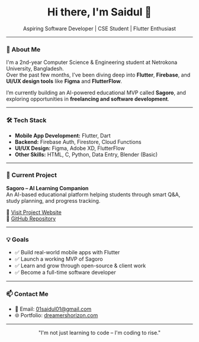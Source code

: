 <h1 align="center">Hi there, I'm Saidul 👋</h1>

<p align="center">
  Aspiring Software Developer | CSE Student | Flutter Enthusiast
</p>

---

### 🧠 About Me

I'm a 2nd-year Computer Science & Engineering student at Netrokona University, Bangladesh.  
Over the past few months, I’ve been diving deep into **Flutter**, **Firebase**, and **UI/UX design tools** like **Figma** and **FlutterFlow**.

I’m currently building an AI-powered educational MVP called **Sagoro**, and exploring opportunities in **freelancing and software development**.

---

### 🛠️ Tech Stack

- **Mobile App Development:** Flutter, Dart  
- **Backend:** Firebase Auth, Firestore, Cloud Functions  
- **UI/UX Design:** Figma, Adobe XD, FlutterFlow  
- **Other Skills:** HTML, C, Python, Data Entry, Blender (Basic)

---

### 🚀 Current Project

**Sagoro – AI Learning Companion**  
An AI-based educational platform helping students through smart Q&A, study planning, and progress tracking.

🔗 [Visit Project Website](https://dreamershorizon.com)  
🔗 [GitHub Repository](https://github.com/csesaidul/sagoro.git)

---

### 💡 Goals

- ✅ Build real-world mobile apps with Flutter
- ✅ Launch a working MVP of Sagoro
- ✅ Learn and grow through open-source & client work
- ✅ Become a full-time software developer

---

### 📫 Contact Me

- 📧 Email: [01saidul01@gmail.com](mailto:01saidul01@gmail.com)  
- 🌐 Portfolio: [dreamershorizon.com](https://dreamershorizon.com)

---

<p align="center">
  "I'm not just learning to code – I'm coding to rise."
</p>
